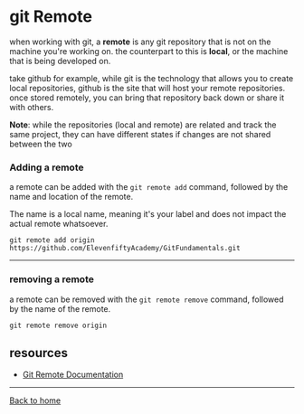 # git Remote

when working with git, a **remote** is any git repository that is not on the machine you're working on. the counterpart to this is **local**, or the machine that is being developed on. 

take github for example, while git is the technology that allows you to create local repositories, github is the site that will host your remote repositories. once stored remotely, you can bring that repository back down or share it with others.

**Note**: while the repositories (local and remote) are related and track the same project, they can have different states if changes are not shared between the two

### Adding a remote

a remote can be added with the `git remote add` command, followed by the name and location of the remote.

The name is a local name, meaning it's your label and does not impact the actual remote whatsoever.

```
git remote add origin https://github.com/ElevenfiftyAcademy/GitFundamentals.git
```

---

### removing a remote

a remote can be removed with the `git remote remove` command, followed by the name of the remote.

```
git remote remove origin
```

## resources

- [Git Remote Documentation](https://git-scm.com/docs/git-remote)

---

[Back to home](../README.md)